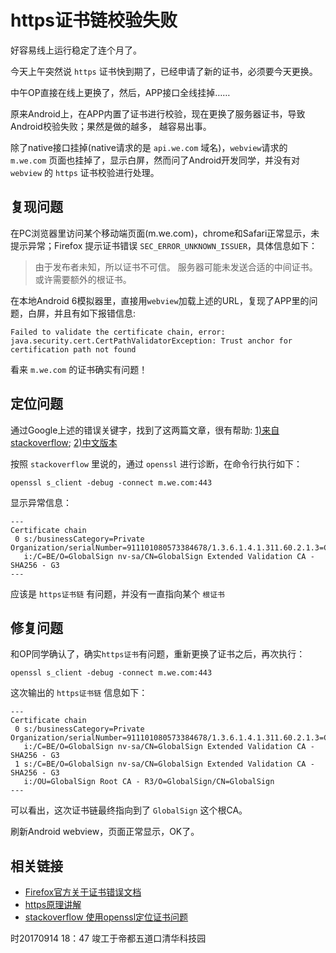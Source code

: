 # https证书链校验失败


好容易线上运行稳定了连个月了。

今天上午突然说 `https` 证书快到期了，已经申请了新的证书，必须要今天更换。

中午OP直接在线上更换了，然后，APP接口全线挂掉……

原来Android上，在APP内置了证书进行校验，现在更换了服务器证书，导致Android校验失败；果然是做的越多，
越容易出事。

除了native接口挂掉(native请求的是 `api.we.com` 域名)，`webview`请求的 `m.we.com` 页面也挂掉了，显示白屏，然而问了Android开发同学，并没有对
`webview` 的 `https` 证书校验进行处理。


## 复现问题

在PC浏览器里访问某个移动端页面(m.we.com)，chrome和Safari正常显示，未提示异常；Firefox 提示证书错误
`SEC_ERROR_UNKNOWN_ISSUER`，具体信息如下：

>由于发布者未知，所以证书不可信。
服务器可能未发送合适的中间证书。
或许需要额外的根证书。

在本地Android 6模拟器里，直接用`webview`加载上述的URL，复现了APP里的问题，白屏，并且有如下报错信息:

```
Failed to validate the certificate chain, error: java.security.cert.CertPathValidatorException: Trust anchor for certification path not found
```

看来 `m.we.com` 的证书确实有问题！


## 定位问题

通过Google上述的错误关键字，找到了这两篇文章，很有帮助:
[1)来自stackoverflow](https://stackoverflow.com/a/16302527/2583885);
[2)中文版本](https://gxnotes.com/article/49960.html)

按照 `stackoverflow` 里说的，通过 `openssl` 进行诊断，在命令行执行如下：

```shell
openssl s_client -debug -connect m.we.com:443
```

显示异常信息：

```
---
Certificate chain
 0 s:/businessCategory=Private Organization/serialNumber=911101080573384678/1.3.6.1.4.1.311.60.2.1.3=CN/1.3.6.1.4.1.311.60.2.1.2=Beijing/C=CN/ST=\xE5\x8C\x97\xE4\xBA\xAC/L=\xE5\x8C\x97\xE4\xBA\xAC/OU=\xE8\xBF\x90\xE7\xBB\xB4\xE9\x83\xA8/O=\xE5\x8C\x97\xE4\xBA\xAC\xE5\xBE\xAE\xE8\xB4\xA2\xE7\xA7\x91\xE6\x8A\x80\xE6\x9C\x89\xE9\x99\x90\xE5\x85\xAC\xE5\x8F\xB8/CN=m.we.com
   i:/C=BE/O=GlobalSign nv-sa/CN=GlobalSign Extended Validation CA - SHA256 - G3
---
```

应该是 `https证书链` 有问题，并没有一直指向某个 `根证书`


## 修复问题

和OP同学确认了，确实`https证书`有问题，重新更换了证书之后，再次执行：

```shell
openssl s_client -debug -connect m.we.com:443
```

这次输出的 `https证书链` 信息如下：

```
---
Certificate chain
 0 s:/businessCategory=Private Organization/serialNumber=911101080573384678/1.3.6.1.4.1.311.60.2.1.3=CN/1.3.6.1.4.1.311.60.2.1.2=Beijing/C=CN/ST=\xE5\x8C\x97\xE4\xBA\xAC/L=\xE5\x8C\x97\xE4\xBA\xAC/OU=\xE8\xBF\x90\xE7\xBB\xB4\xE9\x83\xA8/O=\xE5\x8C\x97\xE4\xBA\xAC\xE5\xBE\xAE\xE8\xB4\xA2\xE7\xA7\x91\xE6\x8A\x80\xE6\x9C\x89\xE9\x99\x90\xE5\x85\xAC\xE5\x8F\xB8/CN=api.we.com
   i:/C=BE/O=GlobalSign nv-sa/CN=GlobalSign Extended Validation CA - SHA256 - G3
 1 s:/C=BE/O=GlobalSign nv-sa/CN=GlobalSign Extended Validation CA - SHA256 - G3
   i:/OU=GlobalSign Root CA - R3/O=GlobalSign/CN=GlobalSign
---
```

可以看出，这次证书链最终指向到了 `GlobalSign` 这个根CA。

刷新Android webview，页面正常显示，OK了。


## 相关链接

* [Firefox官方关于证书错误文档](https://support.mozilla.org/zh-CN/kb/%E9%94%99%E8%AF%AF%E7%A0%81sec_error_unknown_issuer%E7%9A%84%E6%95%85%E9%9A%9C%E6%8E%92%E9%99%A4?as=u&utm_source=inproduct)
* [https原理讲解](https://juejin.im/entry/5681e5cd00b01b9f2bd6d9e8)
* [stackoverflow 使用openssl定位证书问题](https://stackoverflow.com/a/16302527/2583885)



时20170914 18：47 竣工于帝都五道口清华科技园
